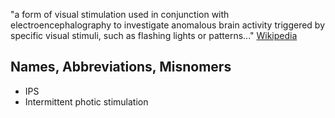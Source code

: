 "a form of visual stimulation used in conjunction with electroencephalography to investigate anomalous brain activity triggered by specific visual stimuli, such as flashing lights or patterns..." [Wikipedia](https://en.wikipedia.org/wiki/Intermittent_photic_stimulation)

## Names, Abbreviations, Misnomers
* IPS
* Intermittent photic stimulation